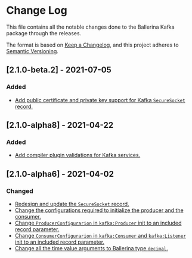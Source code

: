 # Change Log
This file contains all the notable changes done to the Ballerina Kafka package through the releases.

The format is based on [Keep a Changelog](https://keepachangelog.com/en/1.0.0/), and this project adheres to [Semantic Versioning](https://semver.org/spec/v2.0.0.html).

## [2.1.0-beta.2] - 2021-07-05

### Added

- [Add public certificate and private key support for Kafka `SecureSocket` record.](https://github.com/ballerina-platform/ballerina-standard-library/issues/1469)


## [2.1.0-alpha8] - 2021-04-22

### Added

- [Add compiler plugin validations for Kafka services.](https://github.com/ballerina-platform/ballerina-standard-library/issues/1237)


## [2.1.0-alpha6] - 2021-04-02

### Changed
- [Redesign and update the `SecureSocket` record.](https://github.com/ballerina-platform/ballerina-standard-library/issues/1177)
- [Change the configurations required to initialize the producer and the consumer.](https://github.com/ballerina-platform/ballerina-standard-library/issues/1177)
- [Change `ProducerConfigurarion` in `kafka:Producer` init to an included record parameter.](https://github.com/ballerina-platform/ballerina-standard-library/issues/1177)
- [Change `ConsumerConfigurarion` in `kafka:Consumer` and `kafka:Listener` init to an included record parameter.](https://github.com/ballerina-platform/ballerina-standard-library/issues/1177)
- [Change all the time value arguments to Ballerina type `decimal`.](https://github.com/ballerina-platform/ballerina-standard-library/issues/1177)
